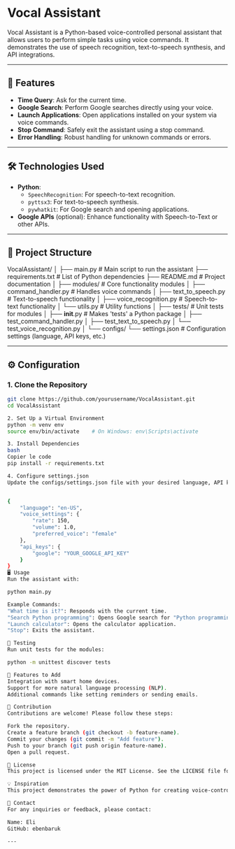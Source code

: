 # Vocal Assistant

Vocal Assistant is a Python-based voice-controlled personal assistant that allows users to perform simple tasks using voice commands. It demonstrates the use of speech recognition, text-to-speech synthesis, and API integrations.

---

## 🚀 Features

- **Time Query**: Ask for the current time.
- **Google Search**: Perform Google searches directly using your voice.
- **Launch Applications**: Open applications installed on your system via voice commands.
- **Stop Command**: Safely exit the assistant using a stop command.
- **Error Handling**: Robust handling for unknown commands or errors.

---

## 🛠️ Technologies Used

- **Python**:
  - `SpeechRecognition`: For speech-to-text recognition.
  - `pyttsx3`: For text-to-speech synthesis.
  - `pywhatkit`: For Google search and opening applications.
- **Google APIs** (optional): Enhance functionality with Speech-to-Text or other APIs.

---

## 📂 Project Structure

VocalAssistant/
│
├── main.py                    # Main script to run the assistant
├── requirements.txt           # List of Python dependencies
├── README.md                  # Project documentation
│
├── modules/                   # Core functionality modules
│   ├── command_handler.py     # Handles voice commands
│   ├── text_to_speech.py      # Text-to-speech functionality
│   ├── voice_recognition.py   # Speech-to-text functionality
│   └── utils.py               # Utility functions
│
├── tests/                     # Unit tests for modules
│   ├── __init__.py            # Makes 'tests' a Python package
│   ├── test_command_handler.py
│   ├── test_text_to_speech.py
│   └── test_voice_recognition.py
│
└── configs/
    └── settings.json          # Configuration settings (language, API keys, etc.)

---

## ⚙️ Configuration

### 1. **Clone the Repository**
```bash
git clone https://github.com/yourusername/VocalAssistant.git
cd VocalAssistant

2. Set Up a Virtual Environment
python -m venv env
source env/bin/activate    # On Windows: env\Scripts\activate

3. Install Dependencies
bash
Copier le code
pip install -r requirements.txt

4. Configure settings.json
Update the configs/settings.json file with your desired language, API keys, and other settings. Example:


{
    "language": "en-US",
    "voice_settings": {
        "rate": 150,
        "volume": 1.0,
        "preferred_voice": "female"
    },
    "api_keys": {
        "google": "YOUR_GOOGLE_API_KEY"
    }
}
🖥️ Usage
Run the assistant with:

python main.py

Example Commands:
"What time is it?": Responds with the current time.
"Search Python programming": Opens Google search for "Python programming".
"Launch calculator": Opens the calculator application.
"Stop": Exits the assistant.

🧪 Testing
Run unit tests for the modules:

python -m unittest discover tests

🌟 Features to Add
Integration with smart home devices.
Support for more natural language processing (NLP).
Additional commands like setting reminders or sending emails.

🤝 Contribution
Contributions are welcome! Please follow these steps:

Fork the repository.
Create a feature branch (git checkout -b feature-name).
Commit your changes (git commit -m "Add feature").
Push to your branch (git push origin feature-name).
Open a pull request.

📜 License
This project is licensed under the MIT License. See the LICENSE file for details.

💡 Inspiration
This project demonstrates the power of Python for creating voice-controlled applications. It serves as a practical example for anyone interested in AI, automation, or software development.

📧 Contact
For any inquiries or feedback, please contact:

Name: Eli
GitHub: ebenbaruk

---



